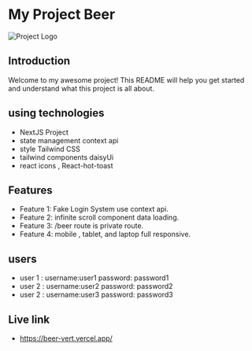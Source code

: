 # My Project Beer

![Project Logo](https://ibb.co/jfFhr4L)

## Introduction

Welcome to my awesome project! This README will help you get started and understand what this project is all about.

## using technologies
- NextJS Project
- state management context api
- style  Tailwind CSS
- tailwind components daisyUi
- react icons , React-hot-toast



## Features

- Feature 1: Fake Login System use  context api.
- Feature 2: infinite scroll  component data loading.
- Feature 3: /beer route is private route.
- Feature 4: mobile , tablet, and laptop full responsive.


## users
- user 1 : username:user1 password: password1
- user 2 : username:user2 password: password2
- user 2 : username:user3 password: password3


## Live link
- https://beer-vert.vercel.app/

